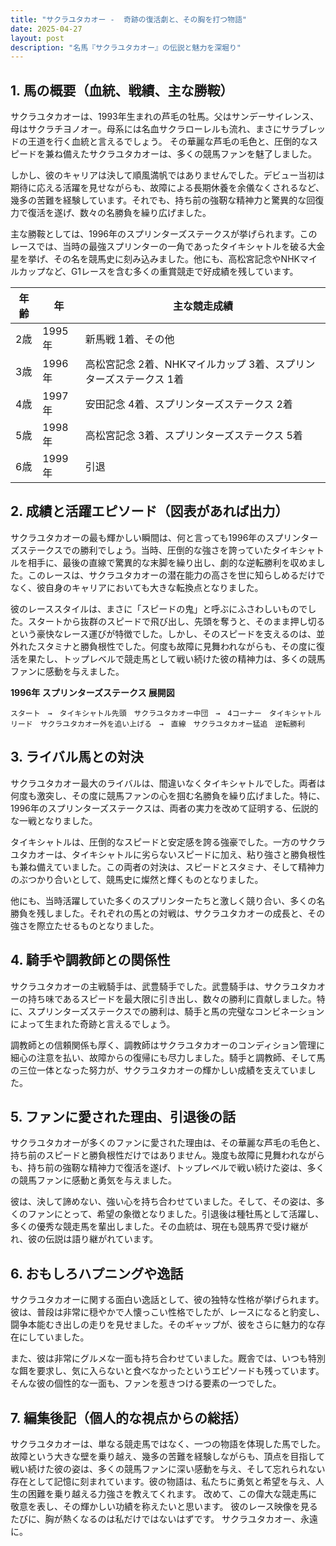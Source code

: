 ```yaml
---
title: "サクラユタカオー -  奇跡の復活劇と、その胸を打つ物語"
date: 2025-04-27
layout: post
description: "名馬『サクラユタカオー』の伝説と魅力を深堀り"
---
```


## 1. 馬の概要（血統、戦績、主な勝鞍）

サクラユタカオーは、1993年生まれの芦毛の牡馬。父はサンデーサイレンス、母はサクラチヨノオー。母系には名血サクラローレルも流れ、まさにサラブレッドの王道を行く血統と言えるでしょう。  その華麗な芦毛の毛色と、圧倒的なスピードを兼ね備えたサクラユタカオーは、多くの競馬ファンを魅了しました。

しかし、彼のキャリアは決して順風満帆ではありませんでした。デビュー当初は期待に応える活躍を見せながらも、故障による長期休養を余儀なくされるなど、幾多の苦難を経験しています。それでも、持ち前の強靭な精神力と驚異的な回復力で復活を遂げ、数々の名勝負を繰り広げました。

主な勝鞍としては、1996年のスプリンターズステークスが挙げられます。このレースでは、当時の最強スプリンターの一角であったタイキシャトルを破る大金星を挙げ、その名を競馬史に刻み込みました。他にも、高松宮記念やNHKマイルカップなど、G1レースを含む多くの重賞競走で好成績を残しています。

| 年齢 | 年 | 主な競走成績 |
|---|---|---|
| 2歳 | 1995年 | 新馬戦 1着、その他 |
| 3歳 | 1996年 | 高松宮記念 2着、NHKマイルカップ 3着、スプリンターズステークス 1着 |
| 4歳 | 1997年 | 安田記念 4着、スプリンターズステークス 2着 |
| 5歳 | 1998年 | 高松宮記念 3着、スプリンターズステークス 5着 |
| 6歳 | 1999年 |  引退 |


## 2. 成績と活躍エピソード（図表があれば出力）

サクラユタカオーの最も輝かしい瞬間は、何と言っても1996年のスプリンターズステークスでの勝利でしょう。当時、圧倒的な強さを誇っていたタイキシャトルを相手に、最後の直線で驚異的な末脚を繰り出し、劇的な逆転勝利を収めました。このレースは、サクラユタカオーの潜在能力の高さを世に知らしめるだけでなく、彼自身のキャリアにおいても大きな転換点となりました。

彼のレーススタイルは、まさに「スピードの鬼」と呼ぶにふさわしいものでした。スタートから抜群のスピードで飛び出し、先頭を奪うと、そのまま押し切るという豪快なレース運びが特徴でした。しかし、そのスピードを支えるのは、並外れたスタミナと勝負根性でした。何度も故障に見舞われながらも、その度に復活を果たし、トップレベルで競走馬として戦い続けた彼の精神力は、多くの競馬ファンに感動を与えました。


**1996年 スプリンターズステークス 展開図**

```
スタート　→　タイキシャトル先頭　サクラユタカオー中団　→　4コーナー　タイキシャトルリード　サクラユタカオー外を追い上げる　→　直線　サクラユタカオー猛追　逆転勝利
```


## 3. ライバル馬との対決

サクラユタカオー最大のライバルは、間違いなくタイキシャトルでした。両者は何度も激突し、その度に競馬ファンの心を掴む名勝負を繰り広げました。特に、1996年のスプリンターズステークスは、両者の実力を改めて証明する、伝説的な一戦となりました。

タイキシャトルは、圧倒的なスピードと安定感を誇る強豪でした。一方のサクラユタカオーは、タイキシャトルに劣らないスピードに加え、粘り強さと勝負根性も兼ね備えていました。この両者の対決は、スピードとスタミナ、そして精神力のぶつかり合いとして、競馬史に燦然と輝くものとなりました。

他にも、当時活躍していた多くのスプリンターたちと激しく競り合い、多くの名勝負を残しました。それぞれの馬との対戦は、サクラユタカオーの成長と、その強さを際立たせるものとなりました。


## 4. 騎手や調教師との関係性

サクラユタカオーの主戦騎手は、武豊騎手でした。武豊騎手は、サクラユタカオーの持ち味であるスピードを最大限に引き出し、数々の勝利に貢献しました。特に、スプリンターズステークスでの勝利は、騎手と馬の完璧なコンビネーションによって生まれた奇跡と言えるでしょう。

調教師との信頼関係も厚く、調教師はサクラユタカオーのコンディション管理に細心の注意を払い、故障からの復帰にも尽力しました。騎手と調教師、そして馬の三位一体となった努力が、サクラユタカオーの輝かしい成績を支えていました。


## 5. ファンに愛された理由、引退後の話

サクラユタカオーが多くのファンに愛された理由は、その華麗な芦毛の毛色と、持ち前のスピードと勝負根性だけではありません。幾度も故障に見舞われながらも、持ち前の強靭な精神力で復活を遂げ、トップレベルで戦い続けた姿は、多くの競馬ファンに感動と勇気を与えました。

彼は、決して諦めない、強い心を持ち合わせていました。そして、その姿は、多くのファンにとって、希望の象徴となりました。引退後は種牡馬として活躍し、多くの優秀な競走馬を輩出しました。その血統は、現在も競馬界で受け継がれ、彼の伝説は語り継がれています。


## 6. おもしろハプニングや逸話

サクラユタカオーに関する面白い逸話として、彼の独特な性格が挙げられます。彼は、普段は非常に穏やかで人懐っこい性格でしたが、レースになると豹変し、闘争本能むき出しの走りを見せました。そのギャップが、彼をさらに魅力的な存在にしていました。

また、彼は非常にグルメな一面も持ち合わせていました。厩舎では、いつも特別な餌を要求し、気に入らないと食べなかったというエピソードも残っています。そんな彼の個性的な一面も、ファンを惹きつける要素の一つでした。


## 7. 編集後記（個人的な視点からの総括）

サクラユタカオーは、単なる競走馬ではなく、一つの物語を体現した馬でした。故障という大きな壁を乗り越え、幾多の苦難を経験しながらも、頂点を目指して戦い続けた彼の姿は、多くの競馬ファンに深い感動を与え、そして忘れられない存在として記憶に刻まれています。彼の物語は、私たちに勇気と希望を与え、人生の困難を乗り越える力強さを教えてくれます。  改めて、この偉大な競走馬に敬意を表し、その輝かしい功績を称えたいと思います。  彼のレース映像を見るたびに、胸が熱くなるのは私だけではないはずです。  サクラユタカオー、永遠に。
